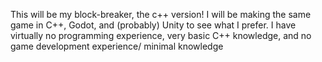 This will be my block-breaker, the c++ version!
I will be making the same game in C++, Godot, and (probably) Unity to see what I prefer.
I have virtually no programming experience, very basic C++ knowledge, and no game development experience/ minimal knowledge
